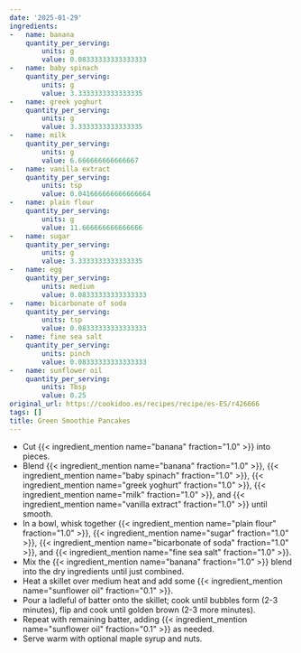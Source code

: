 ```yaml
---
date: '2025-01-29'
ingredients:
-   name: banana
    quantity_per_serving:
        units: g
        value: 0.08333333333333333
-   name: baby spinach
    quantity_per_serving:
        units: g
        value: 3.3333333333333335
-   name: greek yoghurt
    quantity_per_serving:
        units: g
        value: 3.3333333333333335
-   name: milk
    quantity_per_serving:
        units: g
        value: 6.666666666666667
-   name: vanilla extract
    quantity_per_serving:
        units: tsp
        value: 0.041666666666666664
-   name: plain flour
    quantity_per_serving:
        units: g
        value: 11.666666666666666
-   name: sugar
    quantity_per_serving:
        units: g
        value: 3.3333333333333335
-   name: egg
    quantity_per_serving:
        units: medium
        value: 0.08333333333333333
-   name: bicarbonate of soda
    quantity_per_serving:
        units: tsp
        value: 0.08333333333333333
-   name: fine sea salt
    quantity_per_serving:
        units: pinch
        value: 0.08333333333333333
-   name: sunflower oil
    quantity_per_serving:
        units: Tbsp
        value: 0.25
original_url: https://cookidoo.es/recipes/recipe/es-ES/r426666
tags: []
title: Green Smoothie Pancakes
---
```


- Cut {{< ingredient_mention name="banana" fraction="1.0" >}} into pieces.
- Blend {{< ingredient_mention name="banana" fraction="1.0" >}}, {{< ingredient_mention name="baby spinach" fraction="1.0" >}}, {{< ingredient_mention name="greek yoghurt" fraction="1.0" >}}, {{< ingredient_mention name="milk" fraction="1.0" >}}, and {{< ingredient_mention name="vanilla extract" fraction="1.0" >}} until smooth.
- In a bowl, whisk together {{< ingredient_mention name="plain flour" fraction="1.0" >}}, {{< ingredient_mention name="sugar" fraction="1.0" >}}, {{< ingredient_mention name="bicarbonate of soda" fraction="1.0" >}}, and {{< ingredient_mention name="fine sea salt" fraction="1.0" >}}.
- Mix the {{< ingredient_mention name="banana" fraction="1.0" >}} blend into the dry ingredients until just combined.
- Heat a skillet over medium heat and add some {{< ingredient_mention name="sunflower oil" fraction="0.1" >}}.
- Pour a ladleful of batter onto the skillet; cook until bubbles form (2-3 minutes), flip and cook until golden brown (2-3 more minutes).
- Repeat with remaining batter, adding {{< ingredient_mention name="sunflower oil" fraction="0.1" >}} as needed.
- Serve warm with optional maple syrup and nuts.